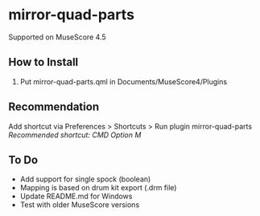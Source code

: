 # mirror-quad-parts

Supported on MuseScore 4.5

## How to Install
1. Put mirror-quad-parts.qml in Documents/MuseScore4/Plugins

## Recommendation
Add shortcut via Preferences > Shortcuts > Run plugin mirror-quad-parts
_Recommended shortcut: CMD Option M_

## To Do
* Add support for single spock (boolean)
* Mapping is based on drum kit export (.drm file)
* Update README.md for Windows
* Test with older MuseScore versions